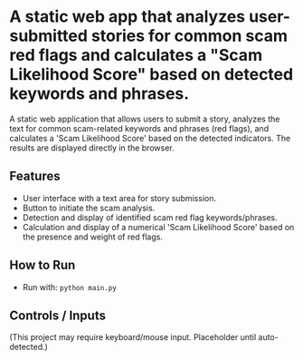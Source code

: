 # A static web app that analyzes user-submitted stories for common scam red flags and calculates a "Scam Likelihood Score" based on detected keywords and phrases.

A static web application that allows users to submit a story, analyzes the text for common scam-related keywords and phrases (red flags), and calculates a 'Scam Likelihood Score' based on the detected indicators. The results are displayed directly in the browser.

## Features
- User interface with a text area for story submission.
- Button to initiate the scam analysis.
- Detection and display of identified scam red flag keywords/phrases.
- Calculation and display of a numerical 'Scam Likelihood Score' based on the presence and weight of red flags.

## How to Run
- Run with: `python main.py`

## Controls / Inputs
(This project may require keyboard/mouse input. Placeholder until auto-detected.)
